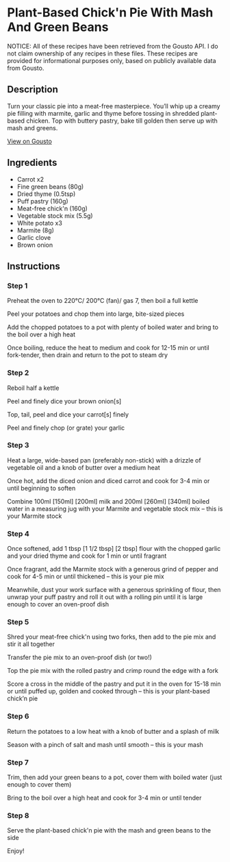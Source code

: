 # Plant-Based Chick'n Pie With Mash And Green Beans

NOTICE: All of these recipes have been retrieved from the Gousto API. I do not claim ownership of any recipes in these files. These recipes are provided for informational purposes only, based on publicly available data from Gousto.

## Description

Turn your classic pie into a meat-free masterpiece. You’ll whip up a creamy pie filling with marmite, garlic and thyme before tossing in shredded plant-based chicken. Top with buttery pastry, bake till golden then serve up with mash and greens.

[View on Gousto](https://www.gousto.co.uk/recipes/cookbook/plant-based-chickn-pie-with-mash-green-beans)

## Ingredients

- Carrot x2
- Fine green beans (80g)
- Dried thyme (0.5tsp)
- Puff pastry (160g)
- Meat-free chick'n (160g)
- Vegetable stock mix (5.5g)
- White potato x3
- Marmite (8g)
- Garlic clove
- Brown onion

## Instructions


### Step 1

Preheat the oven to 220°C/ 200°C (fan)/ gas 7, then boil a full kettle

Peel your potatoes and chop them into large, bite-sized pieces

Add the chopped potatoes to a pot with plenty of boiled water and bring to the boil over a high heat

Once boiling, reduce the heat to medium and cook for 12-15 min or until fork-tender, then drain and return to the pot to steam dry


### Step 2

Reboil half a kettle

Peel and finely dice your brown onion[s]

Top, tail, peel and dice your carrot[s] finely

Peel and finely chop (or grate) your garlic


### Step 3

Heat a large, wide-based pan (preferably non-stick) with a drizzle of vegetable oil and a knob of butter over a medium heat

Once hot, add the diced onion and diced carrot and cook for 3-4 min or until beginning to soften

Combine 100ml <span class="text-purple">[150ml]</span> <span class="text-danger">[200ml]</span> milk and 200ml <span class="text-purple">[260ml]</span> <span class="text-danger">[340ml]</span> boiled water in a measuring jug with your Marmite and vegetable stock mix – this is your Marmite stock


### Step 4

Once softened, add 1 tbsp<span class="text-purple"> [1 1/2 tbsp] </span><span class="text-danger">[2 tbsp]</span> flour with the chopped garlic and your dried thyme and cook for 1 min or until fragrant

Once fragrant, add the Marmite stock with a generous grind of pepper and cook for 4-5 min or until thickened – this is your pie mix

Meanwhile, dust your work surface with a generous sprinkling of flour, then unwrap your puff pastry and roll it out with a rolling pin until it is large enough to cover an oven-proof dish


### Step 5

Shred your meat-free chick'n using two forks, then add to the pie mix and stir it all together

Transfer the pie mix to an oven-proof dish (or two!)

Top the pie mix with the rolled pastry and crimp round the edge with a fork

Score a cross in the middle of the pastry and put it in the oven for 15-18 min or until puffed up, golden and cooked through – this is your plant-based chick’n pie


### Step 6

Return the potatoes to a low heat with a knob of butter and a splash of milk

Season with a pinch of salt and mash until smooth – this is your mash


### Step 7

Trim, then add your green beans to a pot, cover them with boiled water (just enough to cover them)

Bring to the boil over a high heat and cook for 3-4 min or until tender

### Step 8

Serve the plant-based chick'n pie with the mash and green beans to the side

Enjoy!

